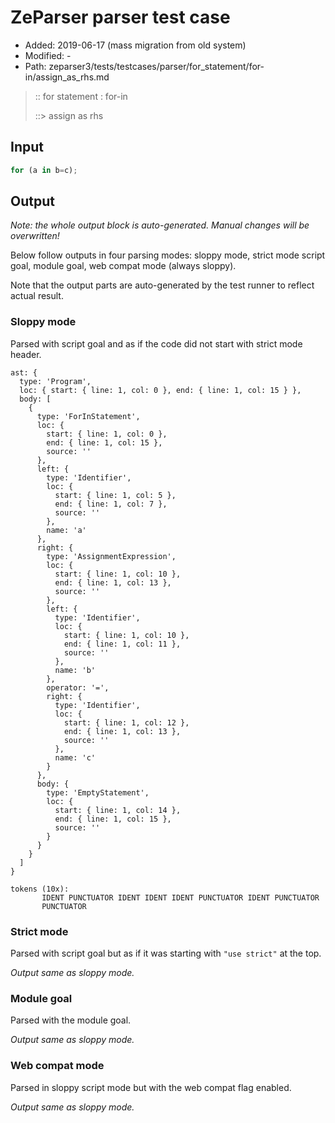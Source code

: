 # ZeParser parser test case

- Added: 2019-06-17 (mass migration from old system)
- Modified: -
- Path: zeparser3/tests/testcases/parser/for_statement/for-in/assign_as_rhs.md

> :: for statement : for-in
>
> ::> assign as rhs

## Input

`````js
for (a in b=c);
`````

## Output

_Note: the whole output block is auto-generated. Manual changes will be overwritten!_

Below follow outputs in four parsing modes: sloppy mode, strict mode script goal, module goal, web compat mode (always sloppy).

Note that the output parts are auto-generated by the test runner to reflect actual result.

### Sloppy mode

Parsed with script goal and as if the code did not start with strict mode header.

`````
ast: {
  type: 'Program',
  loc: { start: { line: 1, col: 0 }, end: { line: 1, col: 15 } },
  body: [
    {
      type: 'ForInStatement',
      loc: {
        start: { line: 1, col: 0 },
        end: { line: 1, col: 15 },
        source: ''
      },
      left: {
        type: 'Identifier',
        loc: {
          start: { line: 1, col: 5 },
          end: { line: 1, col: 7 },
          source: ''
        },
        name: 'a'
      },
      right: {
        type: 'AssignmentExpression',
        loc: {
          start: { line: 1, col: 10 },
          end: { line: 1, col: 13 },
          source: ''
        },
        left: {
          type: 'Identifier',
          loc: {
            start: { line: 1, col: 10 },
            end: { line: 1, col: 11 },
            source: ''
          },
          name: 'b'
        },
        operator: '=',
        right: {
          type: 'Identifier',
          loc: {
            start: { line: 1, col: 12 },
            end: { line: 1, col: 13 },
            source: ''
          },
          name: 'c'
        }
      },
      body: {
        type: 'EmptyStatement',
        loc: {
          start: { line: 1, col: 14 },
          end: { line: 1, col: 15 },
          source: ''
        }
      }
    }
  ]
}

tokens (10x):
       IDENT PUNCTUATOR IDENT IDENT IDENT PUNCTUATOR IDENT PUNCTUATOR
       PUNCTUATOR
`````

### Strict mode

Parsed with script goal but as if it was starting with `"use strict"` at the top.

_Output same as sloppy mode._

### Module goal

Parsed with the module goal.

_Output same as sloppy mode._

### Web compat mode

Parsed in sloppy script mode but with the web compat flag enabled.

_Output same as sloppy mode._
